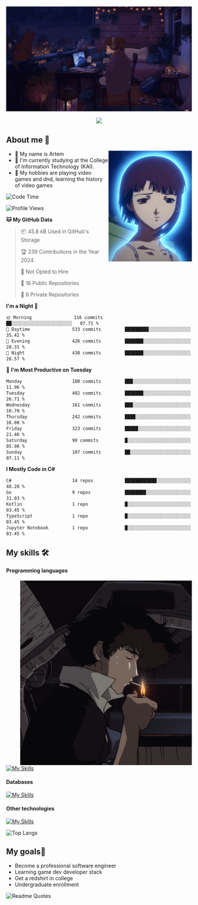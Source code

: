 <div align="center">
  <p>
    <img src="assets/lo-fi.gif">
  </p>
  <p>
    <img src="https://readme-typing-svg.herokuapp.com?color=%2336BCF7&lines=Welcome-to-my-profile&center=true&width=380&height=50&duration=4000&pause=1000">
  </p>
</div>

<div>
  <h2>About me 🚀</h2>
   <div align="center">
    <img src="assets/lain2.gif" align="right" height="300px">
  </div>
  <ul>
    <li>👨 My name is Artem</li>
    <li>🌱 I'm currently studying at the College of Information Technology (KAI).</li>
    <li>👾 My hobbies are playing video games and dnd, learning the history of video games </li>
  </ul>
</div>


<!--START_SECTION:waka-->
![Code Time](http://img.shields.io/badge/Code%20Time-144%20hrs%2049%20mins-blue)

![Profile Views](http://img.shields.io/badge/Profile%20Views-9-blue)

**🐱 My GitHub Data** 

> 📦 45.8 kB Used in GitHub's Storage 
 > 
> 🏆 239 Contributions in the Year 2024
 > 
> 🚫 Not Opted to Hire
 > 
> 📜 16 Public Repositories 
 > 
> 🔑 6 Private Repositories 
 > 
**I'm a Night 🦉** 

```text
🌞 Morning                116 commits         ██░░░░░░░░░░░░░░░░░░░░░░░   07.71 % 
🌆 Daytime                533 commits         █████████░░░░░░░░░░░░░░░░   35.42 % 
🌃 Evening                426 commits         ███████░░░░░░░░░░░░░░░░░░   28.31 % 
🌙 Night                  430 commits         ███████░░░░░░░░░░░░░░░░░░   28.57 % 
```
📅 **I'm Most Productive on Tuesday** 

```text
Monday                   180 commits         ███░░░░░░░░░░░░░░░░░░░░░░   11.96 % 
Tuesday                  402 commits         ███████░░░░░░░░░░░░░░░░░░   26.71 % 
Wednesday                161 commits         ███░░░░░░░░░░░░░░░░░░░░░░   10.70 % 
Thursday                 242 commits         ████░░░░░░░░░░░░░░░░░░░░░   16.08 % 
Friday                   323 commits         █████░░░░░░░░░░░░░░░░░░░░   21.46 % 
Saturday                 90 commits          █░░░░░░░░░░░░░░░░░░░░░░░░   05.98 % 
Sunday                   107 commits         ██░░░░░░░░░░░░░░░░░░░░░░░   07.11 % 
```


**I Mostly Code in C#** 

```text
C#                       14 repos            ████████████░░░░░░░░░░░░░   48.28 % 
Go                       9 repos             ████████░░░░░░░░░░░░░░░░░   31.03 % 
Kotlin                   1 repo              █░░░░░░░░░░░░░░░░░░░░░░░░   03.45 % 
TypeScript               1 repo              █░░░░░░░░░░░░░░░░░░░░░░░░   03.45 % 
Jupyter Notebook         1 repo              █░░░░░░░░░░░░░░░░░░░░░░░░   03.45 % 
```




<!--END_SECTION:waka-->

## My skills 🛠️
#### Programming languages
<div align="center">
  <img src="assets/bebop_smoke.gif" align="right" height="500px">
</div>


[![My Skills](https://skillicons.dev/icons?i=go,cs,python)](https://skillicons.dev)
#### Databases
[![My Skills](https://skillicons.dev/icons?i=mysql,mongodb,postgres)](https://skillicons.dev)
#### Other technologies
[![My Skills](https://skillicons.dev/icons?i=unity,docker,git,wasm)](https://skillicons.dev)

![Top Langs](https://github-readme-stats.vercel.app/api/top-langs/?username=nifle3&layout=compact&theme=nord)


## My goals🚀
- Become a professional software engineer
- Learning game dev developer stack
- Get a redshirt in college
- Undergraduate enrollment

![Readme Quotes](https://quotes-github-readme.vercel.app/api?type=horizontal&theme=nord) 
